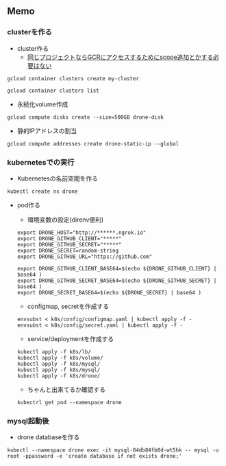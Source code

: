 ## Memo
### clusterを作る
+ cluster作る
  + [同じプロジェクトならGCRにアクセスするためにscope追加とかする必要はない](https://cloud.google.com/container-registry/docs/using-with-google-cloud-platform?hl=ja)
```
gcloud container clusters create my-cluster
```
```
gcloud container clusters list
```

+ 永続化volume作成
```
gcloud compute disks create --size=500GB drone-disk
```

+ 静的IPアドレスの割当
```
gcloud compute addresses create drone-static-ip --global
```


### kubernetesでの実行

+ Kubernetesの名前空間を作る
```
kubectl create ns drone
```

+ pod作る
  + 環境変数の設定(direnv便利)
  ```
  export DRONE_HOST="http://******.ngrok.io"
  export DRONE_GITHUB_CLIENT="*****"
  export DRONE_GITHUB_SECRET="*****"
  export DRONE_SECRET=random-string
  export DRONE_GITHUB_URL="https://github.com"

  export DRONE_GITHUB_CLIENT_BASE64=$(echo ${DRONE_GITHUB_CLIENT} | base64 )
  export DRONE_GITHUB_SECRET_BASE64=$(echo ${DRONE_GITHUB_SECRET} | base64 )
  export DRONE_SECRET_BASE64=$(echo ${DRONE_SECRET} | base64 )
  ```

  + configmap, secretを作成する
  ```
  envsubst < k8s/config/configmap.yaml | kubectl apply -f -
  envsubst < k8s/config/secret.yaml | kubectl apply -f -
  ```

  + service/deploymentを作成する
  ```
  kubectl apply -f k8s/lb/
  kubectl apply -f k8s/volume/
  kubectl apply -f k8s/mysql/
  kubectl apply -f k8s/mysql/
  kubectl apply -f k8s/drone/
  ```

  + ちゃんと出来てるか確認する
  ```
  kubectrl get pod --namespace drone
  ```

### mysql起動後
+ drone databaseを作る
```
kubectl --namespace drone exec -it mysql-84db84fb8d-wt5hk -- mysql -u root -ppassword -e 'create database if not exists drone;'

```

